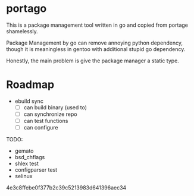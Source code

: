 # portago

This is a package management tool written in go and copied from portage shamelessly.

Package Management by go can remove annoying python dependency, though it is meaningless in gentoo with additional stupid go dependency.

Honestly, the main problem is give the package manager a static type.

# Roadmap

- ebuild sync
  - [ ] can build binary (used to)
  - [ ] can synchronize repo
  - [ ] can test functions
  - [ ] can configure

TODO:
- gemato
- bsd_chflags
- shlex test
- configparser test
- selinux

4e3c8ffebe0f377b2c39c5213983d641396aec34
